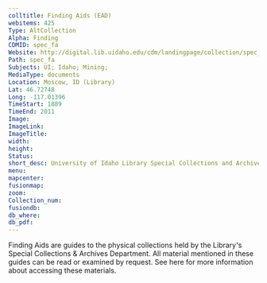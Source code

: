 ```yaml
---
colltitle: Finding Aids (EAD)
webitems: 425
Type: AltCollection
Alpha: Finding
CDMID: spec_fa
Website: http://digital.lib.uidaho.edu/cdm/landingpage/collection/spec_fa
Path: spec_fa
Subjects: UI; Idaho; Mining; 
MediaType: documents
Location: Moscow, ID (Library)
Lat: 46.72748
Long: -117.01396
TimeStart: 1889
TimeEnd: 2011
Image: 
ImageLink: 
ImageTitle: 
width: 
height: 
Status: 
short_desc: University of Idaho Library Special Collections and Archives Guides and Descriptions
menu: 
mapcenter: 
fusionmap: 
zoom: 
Collection_num: 
fusiondb: 
db_where: 
db_pdf: 
---
```

Finding Aids are guides to the physical collections held by the Library's Special Collections & Archives Department. All material mentioned in these guides can be read or examined by request. See here for more information about accessing these materials.